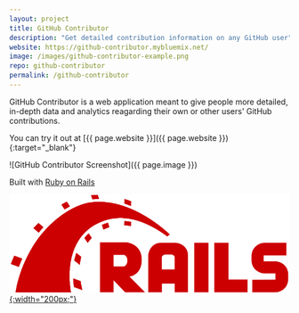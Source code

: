 ```yaml
---
layout: project
title: GitHub Contributor
description: "Get detailed contribution information on any GitHub user"
website: https://github-contributor.mybluemix.net/
image: /images/github-contributor-example.png
repo: github-contributor
permalink: /github-contributor
---
```

GitHub Contributor is a web application meant to give people more detailed, in-depth data and analytics reagarding their own or other users' GitHub contributions.

You can try it out at [{{ page.website }}]({{ page.website }}){:target="_blank"}

![GitHub Contributor Screenshot]({{ page.image }})

Built with [Ruby on Rails](http://rubyonrails.org/) 

[![Rails Logo](/images/rails-logo.svg){:width="200px;"}](http://rubyonrails.org/)